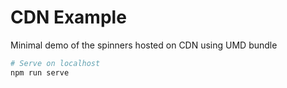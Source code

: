 # CDN Example

Minimal demo of the spinners hosted on CDN using UMD bundle

```sh
# Serve on localhost
npm run serve
```
